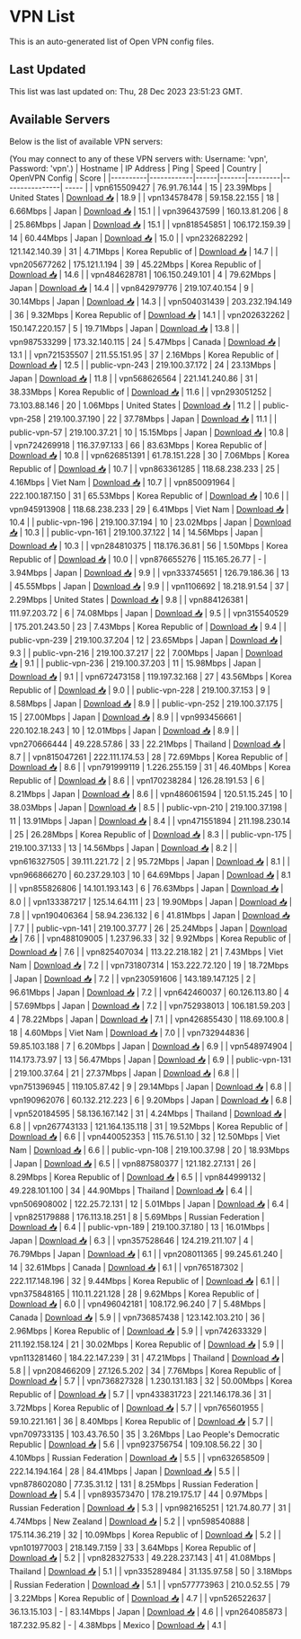 # VPN List

This is an auto-generated list of Open VPN config files.

## Last Updated

This list was last updated on: Thu, 28 Dec 2023 23:51:23 GMT.

## Available Servers

Below is the list of available VPN servers:

(You may connect to any of these VPN servers with: Username: 'vpn', Password: 'vpn'.)
| Hostname | IP Address | Ping | Speed | Country | OpenVPN Config | Score |
|----------|------------|------|-------|---------|----------------| ----- |
| vpn615509427 | 76.91.76.144 | 15 | 23.39Mbps | United States | [Download 📥](./configs/server_0_US.ovpn) | 18.9 |
| vpn134578478 | 59.158.22.155 | 18 | 6.66Mbps | Japan | [Download 📥](./configs/server_1_JP.ovpn) | 15.1 |
| vpn396437599 | 160.13.81.206 | 8 | 25.86Mbps | Japan | [Download 📥](./configs/server_2_JP.ovpn) | 15.1 |
| vpn818545851 | 106.172.159.39 | 14 | 60.44Mbps | Japan | [Download 📥](./configs/server_3_JP.ovpn) | 15.0 |
| vpn232682292 | 121.142.140.39 | 31 | 4.71Mbps | Korea Republic of | [Download 📥](./configs/server_4_KR.ovpn) | 14.7 |
| vpn205677262 | 175.121.1.194 | 39 | 45.22Mbps | Korea Republic of | [Download 📥](./configs/server_5_KR.ovpn) | 14.6 |
| vpn484628781 | 106.150.249.101 | 4 | 79.62Mbps | Japan | [Download 📥](./configs/server_6_JP.ovpn) | 14.4 |
| vpn842979776 | 219.107.40.154 | 9 | 30.14Mbps | Japan | [Download 📥](./configs/server_7_JP.ovpn) | 14.3 |
| vpn504031439 | 203.232.194.149 | 36 | 9.32Mbps | Korea Republic of | [Download 📥](./configs/server_8_KR.ovpn) | 14.1 |
| vpn202632262 | 150.147.220.157 | 5 | 19.71Mbps | Japan | [Download 📥](./configs/server_9_JP.ovpn) | 13.8 |
| vpn987533299 | 173.32.140.115 | 24 | 5.47Mbps | Canada | [Download 📥](./configs/server_10_CA.ovpn) | 13.1 |
| vpn721535507 | 211.55.151.95 | 37 | 2.16Mbps | Korea Republic of | [Download 📥](./configs/server_11_KR.ovpn) | 12.5 |
| public-vpn-243 | 219.100.37.172 | 24 | 23.13Mbps | Japan | [Download 📥](./configs/server_12_JP.ovpn) | 11.8 |
| vpn568626564 | 221.141.240.86 | 31 | 38.33Mbps | Korea Republic of | [Download 📥](./configs/server_13_KR.ovpn) | 11.6 |
| vpn293051252 | 73.103.88.146 | 20 | 1.06Mbps | United States | [Download 📥](./configs/server_14_US.ovpn) | 11.2 |
| public-vpn-258 | 219.100.37.190 | 22 | 37.78Mbps | Japan | [Download 📥](./configs/server_15_JP.ovpn) | 11.1 |
| public-vpn-57 | 219.100.37.21 | 10 | 15.15Mbps | Japan | [Download 📥](./configs/server_16_JP.ovpn) | 10.8 |
| vpn724269918 | 116.37.97.133 | 66 | 83.63Mbps | Korea Republic of | [Download 📥](./configs/server_17_KR.ovpn) | 10.8 |
| vpn626851391 | 61.78.151.228 | 30 | 7.06Mbps | Korea Republic of | [Download 📥](./configs/server_18_KR.ovpn) | 10.7 |
| vpn863361285 | 118.68.238.233 | 25 | 4.16Mbps | Viet Nam | [Download 📥](./configs/server_19_VN.ovpn) | 10.7 |
| vpn850091964 | 222.100.187.150 | 31 | 65.53Mbps | Korea Republic of | [Download 📥](./configs/server_20_KR.ovpn) | 10.6 |
| vpn945913908 | 118.68.238.233 | 29 | 6.41Mbps | Viet Nam | [Download 📥](./configs/server_21_VN.ovpn) | 10.4 |
| public-vpn-196 | 219.100.37.194 | 10 | 23.02Mbps | Japan | [Download 📥](./configs/server_22_JP.ovpn) | 10.3 |
| public-vpn-161 | 219.100.37.122 | 14 | 14.56Mbps | Japan | [Download 📥](./configs/server_23_JP.ovpn) | 10.3 |
| vpn284810375 | 118.176.36.81 | 56 | 1.50Mbps | Korea Republic of | [Download 📥](./configs/server_24_KR.ovpn) | 10.0 |
| vpn876655276 | 115.165.26.77 | - | 3.94Mbps | Japan | [Download 📥](./configs/server_25_JP.ovpn) | 9.9 |
| vpn333745651 | 126.79.186.36 | 13 | 45.55Mbps | Japan | [Download 📥](./configs/server_26_JP.ovpn) | 9.9 |
| vpn1106692 | 18.218.91.54 | 37 | 2.29Mbps | United States | [Download 📥](./configs/server_27_US.ovpn) | 9.8 |
| vpn884126381 | 111.97.203.72 | 6 | 74.08Mbps | Japan | [Download 📥](./configs/server_28_JP.ovpn) | 9.5 |
| vpn315540529 | 175.201.243.50 | 23 | 7.43Mbps | Korea Republic of | [Download 📥](./configs/server_29_KR.ovpn) | 9.4 |
| public-vpn-239 | 219.100.37.204 | 12 | 23.65Mbps | Japan | [Download 📥](./configs/server_30_JP.ovpn) | 9.3 |
| public-vpn-216 | 219.100.37.217 | 22 | 7.00Mbps | Japan | [Download 📥](./configs/server_31_JP.ovpn) | 9.1 |
| public-vpn-236 | 219.100.37.203 | 11 | 15.98Mbps | Japan | [Download 📥](./configs/server_32_JP.ovpn) | 9.1 |
| vpn672473158 | 119.197.32.168 | 27 | 43.56Mbps | Korea Republic of | [Download 📥](./configs/server_33_KR.ovpn) | 9.0 |
| public-vpn-228 | 219.100.37.153 | 9 | 8.58Mbps | Japan | [Download 📥](./configs/server_34_JP.ovpn) | 8.9 |
| public-vpn-252 | 219.100.37.175 | 15 | 27.00Mbps | Japan | [Download 📥](./configs/server_35_JP.ovpn) | 8.9 |
| vpn993456661 | 220.102.18.243 | 10 | 12.01Mbps | Japan | [Download 📥](./configs/server_36_JP.ovpn) | 8.9 |
| vpn270666444 | 49.228.57.86 | 33 | 22.21Mbps | Thailand | [Download 📥](./configs/server_37_TH.ovpn) | 8.7 |
| vpn815047261 | 222.111.174.53 | 28 | 72.69Mbps | Korea Republic of | [Download 📥](./configs/server_38_KR.ovpn) | 8.6 |
| vpn791999119 | 1.226.255.159 | 31 | 46.40Mbps | Korea Republic of | [Download 📥](./configs/server_39_KR.ovpn) | 8.6 |
| vpn170238284 | 126.28.191.53 | 6 | 8.21Mbps | Japan | [Download 📥](./configs/server_40_JP.ovpn) | 8.6 |
| vpn486061594 | 120.51.15.245 | 10 | 38.03Mbps | Japan | [Download 📥](./configs/server_41_JP.ovpn) | 8.5 |
| public-vpn-210 | 219.100.37.198 | 11 | 13.91Mbps | Japan | [Download 📥](./configs/server_42_JP.ovpn) | 8.4 |
| vpn471551894 | 211.198.230.14 | 25 | 26.28Mbps | Korea Republic of | [Download 📥](./configs/server_43_KR.ovpn) | 8.3 |
| public-vpn-175 | 219.100.37.133 | 13 | 14.56Mbps | Japan | [Download 📥](./configs/server_44_JP.ovpn) | 8.2 |
| vpn616327505 | 39.111.221.72 | 2 | 95.72Mbps | Japan | [Download 📥](./configs/server_45_JP.ovpn) | 8.1 |
| vpn966866270 | 60.237.29.103 | 10 | 64.69Mbps | Japan | [Download 📥](./configs/server_46_JP.ovpn) | 8.1 |
| vpn855826806 | 14.101.193.143 | 6 | 76.63Mbps | Japan | [Download 📥](./configs/server_47_JP.ovpn) | 8.0 |
| vpn133387217 | 125.14.64.111 | 23 | 19.90Mbps | Japan | [Download 📥](./configs/server_48_JP.ovpn) | 7.8 |
| vpn190406364 | 58.94.236.132 | 6 | 41.81Mbps | Japan | [Download 📥](./configs/server_49_JP.ovpn) | 7.7 |
| public-vpn-141 | 219.100.37.77 | 26 | 25.24Mbps | Japan | [Download 📥](./configs/server_50_JP.ovpn) | 7.6 |
| vpn488109005 | 1.237.96.33 | 32 | 9.92Mbps | Korea Republic of | [Download 📥](./configs/server_51_KR.ovpn) | 7.6 |
| vpn825407034 | 113.22.218.182 | 21 | 7.43Mbps | Viet Nam | [Download 📥](./configs/server_52_VN.ovpn) | 7.2 |
| vpn731807314 | 153.222.72.120 | 19 | 18.72Mbps | Japan | [Download 📥](./configs/server_53_JP.ovpn) | 7.2 |
| vpn230591606 | 143.189.147.125 | 2 | 96.61Mbps | Japan | [Download 📥](./configs/server_54_JP.ovpn) | 7.2 |
| vpn642460037 | 60.126.113.80 | 4 | 57.69Mbps | Japan | [Download 📥](./configs/server_55_JP.ovpn) | 7.2 |
| vpn752938013 | 106.181.59.203 | 4 | 78.22Mbps | Japan | [Download 📥](./configs/server_56_JP.ovpn) | 7.1 |
| vpn426855430 | 118.69.100.8 | 18 | 4.60Mbps | Viet Nam | [Download 📥](./configs/server_57_VN.ovpn) | 7.0 |
| vpn732944836 | 59.85.103.188 | 7 | 6.20Mbps | Japan | [Download 📥](./configs/server_58_JP.ovpn) | 6.9 |
| vpn548974904 | 114.173.73.97 | 13 | 56.47Mbps | Japan | [Download 📥](./configs/server_59_JP.ovpn) | 6.9 |
| public-vpn-131 | 219.100.37.64 | 21 | 27.37Mbps | Japan | [Download 📥](./configs/server_60_JP.ovpn) | 6.8 |
| vpn751396945 | 119.105.87.42 | 9 | 29.14Mbps | Japan | [Download 📥](./configs/server_61_JP.ovpn) | 6.8 |
| vpn190962076 | 60.132.212.223 | 6 | 9.20Mbps | Japan | [Download 📥](./configs/server_62_JP.ovpn) | 6.8 |
| vpn520184595 | 58.136.167.142 | 31 | 4.24Mbps | Thailand | [Download 📥](./configs/server_63_TH.ovpn) | 6.8 |
| vpn267743133 | 121.164.135.118 | 31 | 19.52Mbps | Korea Republic of | [Download 📥](./configs/server_64_KR.ovpn) | 6.6 |
| vpn440052353 | 115.76.51.10 | 32 | 12.50Mbps | Viet Nam | [Download 📥](./configs/server_65_VN.ovpn) | 6.6 |
| public-vpn-108 | 219.100.37.98 | 20 | 18.93Mbps | Japan | [Download 📥](./configs/server_66_JP.ovpn) | 6.5 |
| vpn887580377 | 121.182.27.131 | 26 | 8.29Mbps | Korea Republic of | [Download 📥](./configs/server_67_KR.ovpn) | 6.5 |
| vpn844999132 | 49.228.101.100 | 34 | 44.90Mbps | Thailand | [Download 📥](./configs/server_68_TH.ovpn) | 6.4 |
| vpn506908002 | 122.25.72.131 | 12 | 5.01Mbps | Japan | [Download 📥](./configs/server_69_JP.ovpn) | 6.4 |
| vpn825179888 | 176.113.18.251 | 8 | 5.69Mbps | Russian Federation | [Download 📥](./configs/server_70_RU.ovpn) | 6.4 |
| public-vpn-189 | 219.100.37.180 | 13 | 16.01Mbps | Japan | [Download 📥](./configs/server_71_JP.ovpn) | 6.3 |
| vpn357528646 | 124.219.211.107 | 4 | 76.79Mbps | Japan | [Download 📥](./configs/server_72_JP.ovpn) | 6.1 |
| vpn208011365 | 99.245.61.240 | 14 | 32.61Mbps | Canada | [Download 📥](./configs/server_73_CA.ovpn) | 6.1 |
| vpn765187302 | 222.117.148.196 | 32 | 9.44Mbps | Korea Republic of | [Download 📥](./configs/server_74_KR.ovpn) | 6.1 |
| vpn375848165 | 110.11.221.128 | 28 | 9.62Mbps | Korea Republic of | [Download 📥](./configs/server_75_KR.ovpn) | 6.0 |
| vpn496042181 | 108.172.96.240 | 7 | 5.48Mbps | Canada | [Download 📥](./configs/server_76_CA.ovpn) | 5.9 |
| vpn736857438 | 123.142.103.210 | 36 | 2.96Mbps | Korea Republic of | [Download 📥](./configs/server_77_KR.ovpn) | 5.9 |
| vpn742633329 | 211.192.158.124 | 21 | 30.02Mbps | Korea Republic of | [Download 📥](./configs/server_78_KR.ovpn) | 5.9 |
| vpn113281460 | 184.22.147.239 | 31 | 47.21Mbps | Thailand | [Download 📥](./configs/server_79_TH.ovpn) | 5.8 |
| vpn208466209 | 27.126.5.202 | 34 | 7.76Mbps | Korea Republic of | [Download 📥](./configs/server_80_KR.ovpn) | 5.7 |
| vpn736827328 | 1.230.131.183 | 32 | 50.00Mbps | Korea Republic of | [Download 📥](./configs/server_81_KR.ovpn) | 5.7 |
| vpn433831723 | 221.146.178.36 | 31 | 3.72Mbps | Korea Republic of | [Download 📥](./configs/server_82_KR.ovpn) | 5.7 |
| vpn765601955 | 59.10.221.161 | 36 | 8.40Mbps | Korea Republic of | [Download 📥](./configs/server_83_KR.ovpn) | 5.7 |
| vpn709733135 | 103.43.76.50 | 35 | 3.26Mbps | Lao People's Democratic Republic | [Download 📥](./configs/server_84_LA.ovpn) | 5.6 |
| vpn923756754 | 109.108.56.22 | 30 | 4.10Mbps | Russian Federation | [Download 📥](./configs/server_85_RU.ovpn) | 5.5 |
| vpn632658509 | 222.14.194.164 | 28 | 84.41Mbps | Japan | [Download 📥](./configs/server_86_JP.ovpn) | 5.5 |
| vpn878602080 | 77.35.31.12 | 131 | 8.25Mbps | Russian Federation | [Download 📥](./configs/server_87_RU.ovpn) | 5.4 |
| vpn893573470 | 178.219.175.17 | 44 | 0.97Mbps | Russian Federation | [Download 📥](./configs/server_88_RU.ovpn) | 5.3 |
| vpn982165251 | 121.74.80.77 | 31 | 4.74Mbps | New Zealand | [Download 📥](./configs/server_89_NZ.ovpn) | 5.2 |
| vpn598540888 | 175.114.36.219 | 32 | 10.09Mbps | Korea Republic of | [Download 📥](./configs/server_90_KR.ovpn) | 5.2 |
| vpn101977003 | 218.149.7.159 | 33 | 3.64Mbps | Korea Republic of | [Download 📥](./configs/server_91_KR.ovpn) | 5.2 |
| vpn828327533 | 49.228.237.143 | 41 | 41.08Mbps | Thailand | [Download 📥](./configs/server_92_TH.ovpn) | 5.1 |
| vpn335289484 | 31.135.97.58 | 50 | 3.18Mbps | Russian Federation | [Download 📥](./configs/server_93_RU.ovpn) | 5.1 |
| vpn577773963 | 210.0.52.55 | 79 | 3.22Mbps | Korea Republic of | [Download 📥](./configs/server_94_KR.ovpn) | 4.7 |
| vpn526522637 | 36.13.15.103 | - | 83.14Mbps | Japan | [Download 📥](./configs/server_95_JP.ovpn) | 4.6 |
| vpn264085873 | 187.232.95.82 | - | 4.38Mbps | Mexico | [Download 📥](./configs/server_96_MX.ovpn) | 4.1 |
